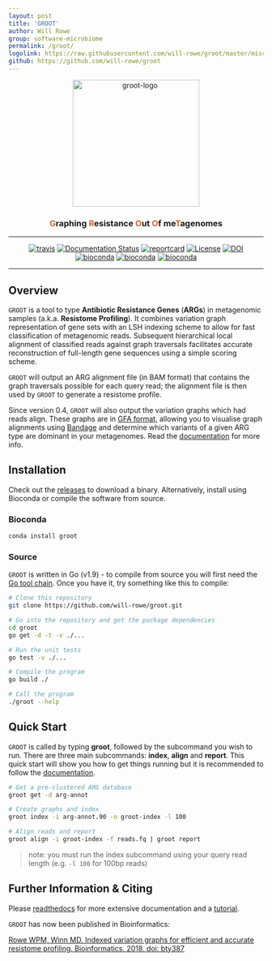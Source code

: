 ```yaml
---
layout: post
title: 'GROOT'
author: Will Rowe
group: software-microbiome
permalink: /groot/
logolink: https://raw.githubusercontent.com/will-rowe/groot/master/misc/groot-logo.png
github: https://github.com/will-rowe/groot
---
```


<div align="center">
    <img src="https://raw.githubusercontent.com/will-rowe/groot/master/misc/groot-logo.png" alt="groot-logo" width="250">
    <h3><a style="color:#D5672C">G</a>raphing <a style="color:#D5672C">R</a>esistance <a style="color:#D5672C">O</a>ut <a style="color:#D5672C">O</a>f me<a style="color:#D5672C">T</a>agenomes</h3>
    <hr>
    <a href="https://travis-ci.org/will-rowe/groot"><img src="https://travis-ci.org/will-rowe/groot.svg?branch=master" alt="travis"></a>
    <a href='http://groot-documentation.readthedocs.io/en/latest/?badge=latest'><img src='https://readthedocs.org/projects/groot-documentation/badge/?version=latest' alt='Documentation Status' /></a>
    <a href="https://goreportcard.com/report/github.com/will-rowe/groot"><img src="https://goreportcard.com/badge/github.com/will-rowe/groot" alt="reportcard"></a>
    <a href="https://github.com/will-rowe/groot/blob/master/LICENSE"><img src="https://img.shields.io/badge/license-MIT-orange.svg" alt="License"></a>
    <a href="https://zenodo.org/badge/latestdoi/117543539"><img src="https://zenodo.org/badge/117543539.svg" alt="DOI"></a>
    <a href="https://gitter.im/groot-help/Lobby"><img src="https://img.shields.io/badge/chat-gitter-8A2BE2.svg" alt="bioconda"></a>
    <a href="https://bioconda.github.io/recipes/groot/README.html"><img src="https://anaconda.org/bioconda/groot/badges/downloads.svg" alt="bioconda"></a>
    <a href="https://media.giphy.com/media/3o7budMRwZvNGJ3pyE/giphy.gif"><img src="https://img.shields.io/badge/i%20am-groot-green.svg" alt="bioconda"></a>
</div>

---

## Overview

`GROOT` is a tool to type **Antibiotic Resistance Genes** (**ARGs**) in metagenomic samples (a.k.a. **Resistome Profiling**). It combines variation graph representation of gene sets with an LSH indexing scheme to allow for fast classification of metagenomic reads. Subsequent hierarchical local alignment of classified reads against graph traversals facilitates accurate reconstruction of full-length gene sequences using a simple scoring scheme.

`GROOT` will output an ARG alignment file (in BAM format) that contains the graph traversals possible for each query read; the alignment file is then used by `GROOT` to generate a resistome profile.

Since version 0.4, `GROOT` will also output the variation graphs which had reads align. These graphs are in [GFA format](https://github.com/GFA-spec/GFA-spec), allowing you to visualise graph alignments using [Bandage](https://github.com/rrwick/Bandage) and determine which variants of a given ARG type are dominant in your metagenomes. Read the [documentation](http://groot-documentation.readthedocs.io/en/latest/?badge=latest) for more info.

## Installation

Check out the [releases](https://github.com/will-rowe/groot/releases) to download a binary. Alternatively, install using Bioconda or compile the software from source.

### Bioconda

```bash
conda install groot
```

### Source

`GROOT` is written in Go (v1.9) - to compile from source you will first need the [Go tool chain](https://golang.org/doc/install). Once you have it, try something like this to compile:

```bash
# Clone this repository
git clone https://github.com/will-rowe/groot.git

# Go into the repository and get the package dependencies
cd groot
go get -d -t -v ./...

# Run the unit tests
go test -v ./...

# Compile the program
go build ./

# Call the program
./groot --help
```

## Quick Start

`GROOT` is called by typing **groot**, followed by the subcommand you wish to run. There are three main subcommands: **index**, **align** and **report**. This quick start will show you how to get things running but it is recommended to follow the [documentation](http://groot-documentation.readthedocs.io/en/latest/?badge=latest).

```bash
# Get a pre-clustered ARG database
groot get -d arg-annot

# Create graphs and index
groot index -i arg-annot.90 -o groot-index -l 100

# Align reads and report
groot align -i groot-index -f reads.fq | groot report
```

> note: you must run the index subcommand using your query read length (e.g. `-l 100` for 100bp reads)

## Further Information & Citing

Please [readthedocs](http://groot-documentation.readthedocs.io/en/latest/?badge=latest) for more extensive documentation and a [tutorial](https://groot-documentation.readthedocs.io/en/latest/tutorial.html).

`GROOT` has now been published in Bioinformatics:

[Rowe WPM, Winn MD. Indexed variation graphs for efficient and accurate resistome profiling. Bioinformatics. 2018. doi: bty387](https://doi.org/10.1093/bioinformatics/bty387)
